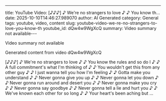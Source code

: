 ---
title: YouTube Video: [♪♪♪] ♪ We're no strangers to love ♪ ♪ You know th...
date: 2025-10-10T14:46:27.989070
author: AI Generated
category: General
tags: youtube, video, content
slug: youtube-video-we-re-no-strangers-to-love-you-know-th
youtube_id: dQw4w9WgXcQ
summary: Video summary not available---

Video summary not available

Generated content from video dQw4w9WgXcQ

[♪♪♪] ♪ We're no strangers to love ♪ ♪ You know the rules
and so do I ♪ ♪ A full commitment's
what I'm thinking of ♪ ♪ You wouldn't get this
from any other guy ♪ ♪ I just wanna tell you
how I'm feeling ♪ ♪ Gotta make you understand ♪ ♪ Never gonna give you up ♪ ♪ Never gonna let you down ♪ ♪ Never gonna run around
and desert you ♪ ♪ Never gonna make you cry ♪ ♪ Never gonna say goodbye ♪ ♪ Never gonna tell a lie
and hurt you ♪ ♪ We've known each other
for so long ♪ ♪ Your heart's been aching
but ...